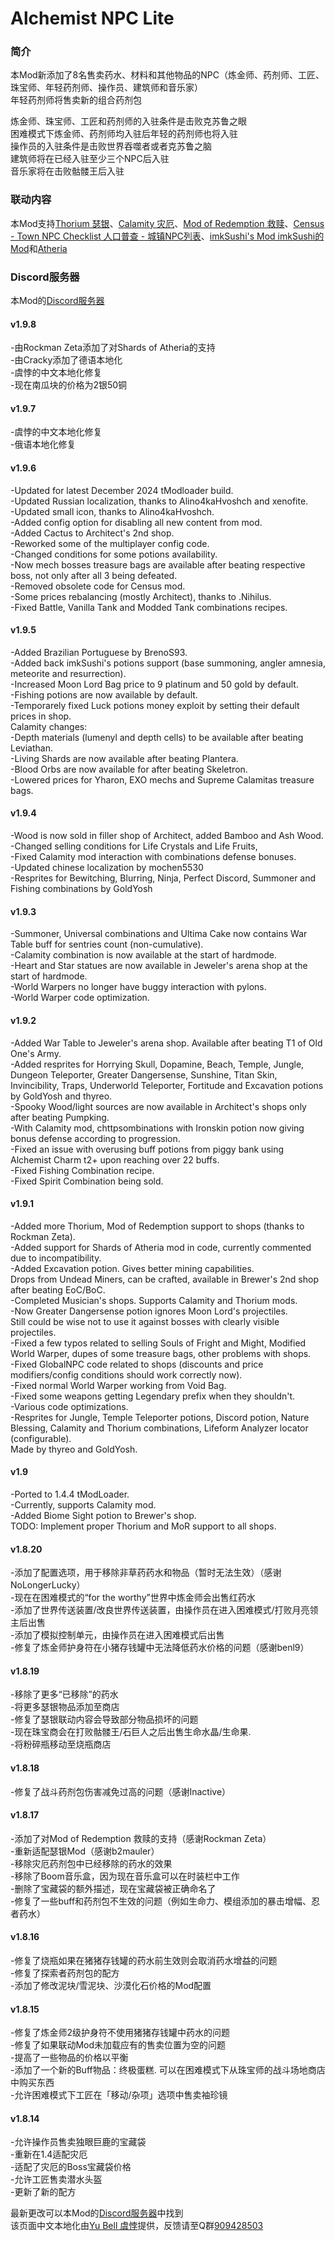 # Alchemist NPC Lite
### 简介
 本Mod新添加了8名售卖药水、材料和其他物品的NPC（炼金师、药剂师、工匠、珠宝师、年轻药剂师、操作员、建筑师和音乐家）<br>
 年轻药剂师将售卖新的组合药剂包<br>

 炼金师、珠宝师、工匠和药剂师的入驻条件是击败克苏鲁之眼<br>
 困难模式下炼金师、药剂师均入驻后年轻的药剂师也将入驻<br>
 操作员的入驻条件是击败世界吞噬者或者克苏鲁之脑<br>
 建筑师将在已经入驻至少三个NPC后入驻<br>
 音乐家将在击败骷髅王后入驻<br>

### 联动内容
本Mod支持[Thorium 瑟银](https://steamcommunity.com/sharedfiles/filedetails/?id=2909886416&searchtext=)、[Calamity 灾厄](https://steamcommunity.com/sharedfiles/filedetails/?id=2824688072&searchtext=)、[Mod of Redemption 救赎](https://steamcommunity.com/sharedfiles/filedetails/?id=2893332653&searchtext=)、[Census - Town NPC Checklist 人口普查 - 城镇NPC列表](https://steamcommunity.com/sharedfiles/filedetails/?id=2687866031&searchtext=)、[imkSushi's Mod imkSushi的Mod](https://steamcommunity.com/sharedfiles/filedetails/?id=2828041071)和[Atheria](https://steamcommunity.com/sharedfiles/filedetails/?id=2700385945)<br>

### Discord服务器
本Mod的[Discord服务器](https://discord.gg/WGKyKun)<br>

#### v1.9.8<br>
-由Rockman Zeta添加了对Shards of Atheria的支持<br>
-由Cracky添加了德语本地化<br>
-虞悖的中文本地化修复<br>
-现在南瓜块的价格为2银50铜<br>
#### v1.9.7<br>
-虞悖的中文本地化修复<br>
-俄语本地化修复<br>
#### v1.9.6<br>
-Updated for latest December 2024 tModloader build.<br>
-Updated Russian localization, thanks to Alino4kaHvoshch and xenofite.<br>
-Updated small icon, thanks to Alino4kaHvoshch.<br>
-Added config option for disabling all new content from mod.<br>
-Added Cactus to Architect's 2nd shop.<br>
-Reworked some of the multiplayer config code.<br>
-Changed conditions for some potions availability.<br>
-Now mech bosses treasure bags are available after beating respective boss, not only after all 3 being defeated.<br>
-Removed obsolete code for Census mod.<br>
-Some prices rebalancing (mostly Architect), thanks to .Nihilus.<br>
-Fixed Battle, Vanilla Tank and Modded Tank combinations recipes.<br>
#### v1.9.5<br>
-Added Brazilian Portuguese by BrenoS93.<br>
-Added back imkSushi's potions support (base summoning, angler amnesia, meteorite and resurrection).<br>
-Increased Moon Lord Bag price to 9 platinum and 50 gold by default.<br>
-Fishing potions are now available by default.<br>
-Temporarely fixed Luck potions money exploit by setting their default prices in shop.<br>
Calamity changes:<br>
-Depth materials (lumenyl and depth cells) to be available after beating Leviathan.<br>
-Living Shards are now available after beating Plantera.<br>
-Blood Orbs are now available for after beating Skeletron.<br>
-Lowered prices for Yharon, EXO mechs and Supreme Calamitas treasure bags.<br>
#### v1.9.4<br>
-Wood is now sold in filler shop of Architect, added Bamboo and Ash Wood.<br>
-Changed selling conditions for Life Crystals and Life Fruits,<br>
-Fixed Calamity mod interaction with combinations defense bonuses.<br>
-Updated chinese localization by mochen5530<br>
-Resprites for Bewitching, Blurring, Ninja, Perfect Discord, Summoner and Fishing combinations by GoldYosh<br>
#### v1.9.3<br>
-Summoner, Universal combinations and Ultima Cake now contains War Table buff for sentries count (non-cumulative).<br>
-Calamity combination is now available at the start of hardmode.<br>
-Heart and Star statues are now available in Jeweler's arena shop at the start of hardmode.<br>
-World Warpers no longer have buggy interaction with pylons.<br>
-World Warper code optimization.<br>
#### v1.9.2<br>
-Added War Table to Jeweler's arena shop. Available after beating T1 of Old One's Army.<br>
-Added resprites for Horrying Skull, Dopamine, Beach, Temple, Jungle, Dungeon Teleporter, Greater Dangersense, Sunshine, Titan Skin, Invincibility, Traps, Underworld Teleporter, Fortitude and Excavation potions by GoldYosh and thyreo.<br>
-Spooky Wood/light sources are now available in Architect's shops only after beating Pumpking.<br>
-With Calamity mod, chttpsombinations with Ironskin potion now giving bonus defense according to progression.<br>
-Fixed an issue with overusing buff potions from piggy bank using Alchemist Charm t2+ upon reaching over 22 buffs.<br>
-Fixed Fishing Combination recipe.<br>
-Fixed Spirit Combination being sold.<br>
#### v1.9.1<br>
-Added more Thorium, Mod of Redemption support to shops (thanks to Rockman Zeta).<br>
-Added support for Shards of Atheria mod in code, currently commented due to incompatibility.<br>
-Added Excavation potion. Gives better mining capabilities.<br>
Drops from Undead Miners, can be crafted, available in Brewer's 2nd shop after beating EoC/BoC.<br>
-Completed Musician's shops. Supports Calamity and Thorium mods.<br>
-Now Greater Dangersense potion ignores Moon Lord's projectiles.<br>
Still could be wise not to use it against bosses with clearly visible projectiles.<br>
-Fixed a few typos related to selling Souls of Fright and Might, Modified World Warper, dupes of some treasure bags, other problems with shops.<br>
-Fixed GlobalNPC code related to shops (discounts and price modifiers/config conditions should work correctly now).<br>
-Fixed normal World Warper working from Void Bag.<br>
-Fixed some weapons getting Legendary prefix when they shouldn't.<br>
-Various code optimizations.<br>
-Resprites for Jungle, Temple Teleporter potions, Discord potion, Nature Blessing, Calamity and Thorium combinations, Lifeform Analyzer locator (configurable).<br>
Made by thyreo and GoldYosh.<br>
#### v1.9<br>
-Ported to 1.4.4 tModLoader.<br>
-Currently, supports Calamity mod.<br>
-Added Biome Sight potion to Brewer's shop.<br>
TODO: Implement proper Thorium and MoR support to all shops.<br>
#### v1.8.20<br>
-添加了配置选项，用于移除非草药药水和物品（暂时无法生效）（感谢NoLongerLucky）<br>
-现在在困难模式的“for the worthy”世界中炼金师会出售红药水<br>
-添加了世界传送装置/改良世界传送装置，由操作员在进入困难模式/打败月亮领主后出售<br>
-添加了模拟控制单元，由操作员在进入困难模式后出售<br>
-修复了炼金师护身符在小猪存钱罐中无法降低药水价格的问题（感谢benl9）<br>
#### v1.8.19<br>
-移除了更多“已移除”的药水<br>
-将更多瑟银物品添加至商店<br>
-修复了瑟银联动内容会导致部分物品损坏的问题<br>
-现在珠宝商会在打败骷髅王/石巨人之后出售生命水晶/生命果.<br>
-将粉碎瓶移动至烧瓶商店<br>
#### v1.8.18<br>
-修复了战斗药剂包伤害减免过高的问题（感谢Inactive）<br>
#### v1.8.17<br>
-添加了对Mod of Redemption 救赎的支持（感谢Rockman Zeta）<br>
-重新适配瑟银Mod（感谢b2mauler）<br>
-移除灾厄药剂包中已经移除的药水的效果<br>
-移除了Boom音乐盒，因为现在音乐盒可以在时装栏中工作<br>
-删除了宝藏袋的额外描述，现在宝藏袋被正确命名了<br>
-修复了一些buff和药剂包不生效的问题（例如生命力、模组添加的暴击增幅、忍者药水）<br>
#### v1.8.16<br>
-修复了烧瓶如果在猪猪存钱罐的药水前生效则会取消药水增益的问题<br>
-修复了探索者药剂包的配方<br>
-添加了修改泥块/雪泥块、沙漠化石价格的Mod配置<br>
#### v1.8.15<br>
-修复了炼金师2级护身符不使用猪猪存钱罐中药水的问题<br>
-修复了如果联动Mod未加载应有的售卖位置为空的问题<br>
-提高了一些物品的价格以平衡<br>
-添加了一个新的Buff物品：终极蛋糕. 可以在困难模式下从珠宝师的战斗场地商店中购买东西<br>
-允许困难模式下工匠在「移动/杂项」选项中售卖袖珍镜<br>
#### v1.8.14<br>
-允许操作员售卖独眼巨鹿的宝藏袋<br>
-重新在1.4适配灾厄<br>
-适配了灾厄的Boss宝藏袋价格<br>
-允许工匠售卖潜水头盔<br>
-更新了新的配方<br>

最新更改可以本Mod的[Discord服务器](https://discord.gg/WGKyKun)中找到<br>
该页面中文本地化由[Yu Bell 虞悖](https://steamcommunity.com/profiles/76561199351410322)提供，反馈请至Q群[909428503](https://qm.qq.com/q/5wdAQBTpHa)<br>
